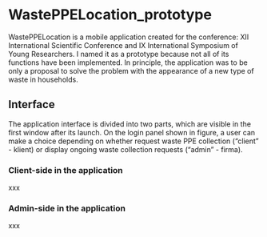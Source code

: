 # WastePPELocation_prototype
WastePPELocation is a mobile application created for the conference: XII International Scientific Conference and IX International Symposium of Young Researchers. I named it as a prototype because not all of its functions have been implemented. 
In principle, the application was to be only a proposal to solve the problem with the appearance of a new type of waste in households.

## Interface
The application interface is divided into two parts, which are visible in the first window after its launch. On the login panel shown in figure, 
a user  can  make a  choice  depending  on  whether request  waste  PPE  collection  (“client”  - klient)  or display ongoing waste collection requests (“admin” - firma).

### Client-side in the application
xxx
### Admin-side in the application
xxx
